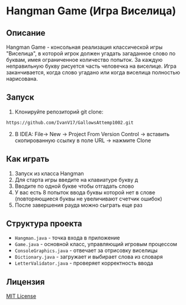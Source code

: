 # Hangman Game (Игра Виселица)

## Описание
Hangman Game - консольная реализация классической игры "Виселица", в которой игрок должен угадать загаданное слово по буквам, имея ограниченное количество попыток. За каждую неправильную букву рисуется часть человечка на виселице. Игра заканчивается, когда слово угадано или когда виселица полностью нарисована.

## Запуск
1. Клонируйте репозиторий git clone:
```bash
https://github.com/IvanV17/GallowsAttemp1002.git
```
2. В IDEA: File-> New -> Project From Version Control -> вставить скопированную ссылку в поле URL -> нажмите Clone

## Как играть
1. Запуск из класса Hangman
2. Для старта игры введите на клавиатуре букву д
3. Вводите по одной букве чтобы отгадать слово
4. У вас есть 8 попыток ввода буквы которой нет в слове (повторяющиеся буквы не увеличивают счетчик ошибок)
5. После завершения рауда можно сыграть еще раз

## Структура проекта
- `Hangman.java` - точка входа в приложение
- `Game.java` - основной класс, управляющий игровым процессом
- `ConsoleGraphics.java` - отвечает за отрисовку виселицы
- `Dictionary.java` - загружает и выбирает слова из словаря
- `LetterValidator.java` - проверяет корректность ввода

## Лицензия
[MIT License](LICENSE)
